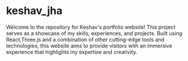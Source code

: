 # keshav_jha
Welcome to the repository for Keshav's portfolio website! This project serves as a showcase of my skills, experiences, and projects. Built using React,Three.js and a combination of other cutting-edge tools and technologies, this website aims to provide visitors with an immersive experience that highlights my expertise and creativity.
